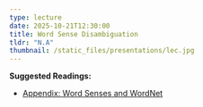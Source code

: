 ```yaml
---
type: lecture
date: 2025-10-21T12:30:00
title: Word Sense Disambiguation
tldr: "N.A"
thumbnail: /static_files/presentations/lec.jpg
---
```

**Suggested Readings:**
- [Appendix: Word Senses and WordNet](https://web.stanford.edu/~jurafsky/slp3/I.pdf)
